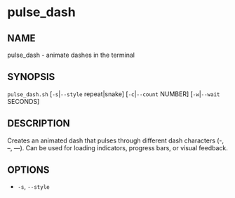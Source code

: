 # pulse_dash

## NAME
pulse_dash - animate dashes in the terminal

## SYNOPSIS
`pulse_dash.sh` [`-s`|`--style` repeat|snake] [`-c`|`--count` NUMBER] [`-w`|`--wait` SECONDS]

## DESCRIPTION
Creates an animated dash that pulses through different dash characters (-, –, —). Can be used for loading indicators, progress bars, or visual feedback.

## OPTIONS
* `-s`, `--style` <style>:
    Animation style (default: repeat)
    - `repeat`: Cycles through dash characters (-, –, —)
    - `snake`: Creates a snake-like motion (-, –, —, –)

* `-c`, `--count` <number>:
    Number of characters to display (default: 1)

* `-w`, `--wait` <seconds>:
    Wait time between frames in seconds (default: 0.3)

* `-h`, `--help`:
    Display help message

## EXAMPLES
Basic usage:
    `pulse_dash.sh`

Snake style with 20 characters:
    `pulse_dash.sh -s snake -c 20`

Fast repeating pattern:
    `pulse_dash.sh -w 0.1`

Multiple characters with custom speed:
    `pulse_dash.sh -s repeat -c 10 -w 0.2`

## EXIT STATUS
Returns 0 on normal termination (Ctrl+C), 1 on error.

## NOTES
Requires a terminal that supports UTF-8 for proper dash character display.

## AUTHOR
Written by Matt Nicole.

## BUGS
Report bugs to: https://github.com/username/pulse-dash/issues

## COPYRIGHT
MIT License - See LICENSE file for details 